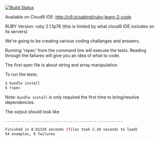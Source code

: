 [![Build Status](https://travis-ci.org/sabind/learn-2-code-ruby.svg?branch=master)](https://travis-ci.org/sabind/learn-2-code-ruby)

Available on Cloud9 IDE: http://c9.io/sabind/ruby-learn-2-code

RUBY Version: ruby 2.1.1p76 (this is limited by what cloud9 IDE includes on its servers)

We're going to be creating various coding challanges and answers.

Running 'rspec' from the command line will execute the tests. Reading through the
failures will give you an idea of what to code. 

The first spec file is about string and array manipulation.

To run the tests:

```bash
$ bundle install
$ rspec
```
Note: ```bundle install``` is only required the first time to bring/resolve dependencies.

The output should look like
```bash
......................................................

Finished in 0.01329 seconds (files took 2.28 seconds to load)
54 examples, 0 failures
```
